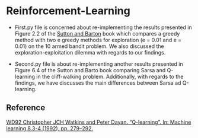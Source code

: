 # Reinforcement-Learning

* First.py file is concerned about re-implementing the results presented in Figure 2.2 of the
[Sutton and Barton](http://incompleteideas.net/book/the-book-2nd.html) book which compares a greedy method with two e greedy methods for
exploration (e = 0.01 and e = 0.01) on the 10 armed bandit problem. We also discussed the
exploration-exploitation dilemma with regards to our findings.

* Second.py file is about re-implementing another results presented in Figure 6.4 of the Sutton
and Barto book comparing Sarsa and Q-learning in the cliff-walking problem. Additionally, with
regards to the findings, we have discusses the main differences between Sarsa ad Q-learning.

## Reference
[WD92 Christopher JCH Watkins and Peter Dayan. “Q-learning”. In: Machine learning 8.3-4
(1992), pp. 279–292.](http://www.gatsby.ucl.ac.uk/~dayan/papers/wd92.html)
